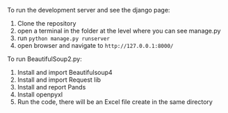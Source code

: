 
To run the development server and see the django page:
1. Clone the repository
2. open a terminal in the folder at the level where you can see manage.py
3. run `python manage.py runserver`
4. open browser and navigate to `http://127.0.0.1:8000/`

To run BeautifulSoup2.py:
1. Install and import Beautifulsoup4
2. Install and import Request lib
3. Install and report Pands
4. Install openpyxl 
5. Run the code, there will be an Excel file create in the same directory 
